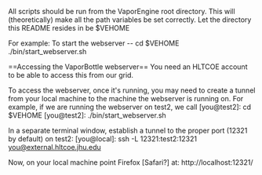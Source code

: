 
All scripts should be run from the VaporEngine root directory. 
This will (theoretically) make all the path variables be set correctly.
Let the directory this README resides in be $VEHOME

For example:
To start the webserver --
cd $VEHOME
./bin/start_webserver.sh


==Accessing the VaporBottle webserver==
You need an HLTCOE account to be able to access this from our grid.

To access the webserver, once it's running, you may need to create a tunnel from your local
machine to the machine the webserver is running on. For example, if we are running the 
webserver on test2, we call
[you@test2]: cd $VEHOME
[you@test2]: ./bin/start_webserver.sh

In a separate terminal window, establish a tunnel to the proper port (12321 by default) on test2:
[you@local]: ssh -L 12321:test2:12321 you@external.hltcoe.jhu.edu

Now, on your local machine point Firefox [Safari?] at:
http://localhost:12321/
